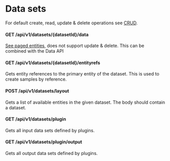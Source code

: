 # Data sets

For default create, read, update & delete operations see [CRUD](/3.%20Smart%20Flows%20Entities/1.%20CRUD.md).


#### GET /api/v1/datasets/{datasetId}/data
[See paged entities](/3.%20Smart%20Flows%20Entities/1.%20CRUD.md), does not support update & delete. This can be 
combined with the Data API

#### GET /api/v1/datasets/{datasetId}/entityrefs
Gets entity references to the primary entity of the dataset. This is used to create samples by reference.

#### POST /api/v1/datasets/layout
Gets a list of available entities in the given dataset. The body should contain a dataset.

#### GET /api/v1/datasets/plugin
Gets all input data sets defined by plugins.

#### GET /api/v1/datasets/plugin/output
Gets all output data sets defined by plugins.